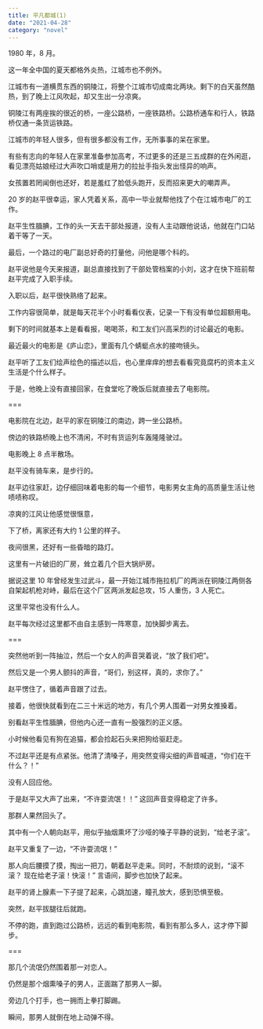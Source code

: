 ```yaml
---
title: 平凡都城(1)
date: "2021-04-28"
category: "novel"
---
```


1980 年，8 月。

这一年全中国的夏天都格外炎热，江城市也不例外。

江城市有一道横贯东西的铜陵江，将整个江城市切成南北两块。剩下的白天虽然酷热，到了晚上江风吹起，却又生出一分凉爽。

铜陵江有两座挨的很近的桥，一座公路桥，一座铁路桥。公路桥通车和行人，铁路桥仅通一条货运铁路。

江城市的年轻人很多，但有很多都没有工作，无所事事的呆在家里。

有些有志向的年轻人在家里准备参加高考，不过更多的还是三五成群的在外闲逛，看见漂亮姑娘经过大声吹口哨或是用力的拉扯手指头发出怪异的响声。

女孩置若罔闻倒也还好，若是羞红了脸低头跑开，反而招来更大的嘲弄声。

20 岁的赵平很幸运，家人凭着关系，高中一毕业就帮他找了个在江城市电厂的工作。

赵平生性腼腆，工作的头一天去干部处报道，没有人主动跟他说话，他就在门口站着干等了一天。

最后，一个路过的电厂副总好奇的打量他，问他是哪个科的。

赵平说他是今天来报道，副总直接找到了干部处管档案的小刘，这才在快下班前帮赵平完成了入职手续。

入职以后，赵平很快熟络了起来。

工作内容很简单，就是每天花半个小时看看仪表，记录一下有没有单位超额用电。

剩下的时间就基本上是看看报，喝喝茶，和工友们兴高采烈的讨论最近的电影。

最近最火的电影是《庐山恋》，里面有几个蜻蜓点水的接吻镜头。

赵平听了工友们绘声绘色的描述以后，也心里痒痒的想去看看究竟腐朽的资本主义生活是个什么样子。

于是，他晚上没有直接回家，在食堂吃了晚饭后就直接去了电影院。

===

电影院在北边，赵平的家在铜陵江的南边，跨一坐公路桥。

傍边的铁路桥晚上也不清闲，不时有货运列车轰隆隆驶过。

电影晚上 8 点半散场。

赵平没有骑车来，是步行的。

赵平边往家赶，边仔细回味着电影的每一个细节，电影男女主角的高质量生活让他啧啧称叹。

凉爽的江风让他感觉很惬意，

下了桥，离家还有大约 1 公里的样子。

夜间很黑，还好有一些昏暗的路灯。

这里有一片破旧的厂房，耸立着几个巨大锅炉房。

据说这里 10 年曾经发生过武斗，最一开始江城市拖拉机厂的两派在铜陵江两侧各自架起机枪对峙，最后在这个厂区两派发起总攻，15 人重伤，3 人死亡。

这里平常也没有什么人。

赵平每次经过这里都不由自主感到一阵寒意，加快脚步离去。

===

突然他听到一阵抽泣，然后一个女人的声音哭着说，“放了我们吧”。

然后又是一个男人颤抖的声音，“哥们，别这样，真的，求你了。”

赵平愣住了，循着声音跟了过去。

接着，他很快就看到在二三十米远的地方，有几个男人围着一对男女推搡着。

别看赵平生性腼腆，但他内心还一直有一股强烈的正义感。

小时候他看见有狗在追猫，都会捡起石头来把狗给驱赶走。

不过赵平还是有点紧张。他清了清嗓子，用突然变得尖细的声音喊道，“你们在干什么？！”

没有人回应他。

于是赵平又大声了出来，“不许耍流氓！！” 这回声音变得稳定了许多。

那群人果然回头了。

其中有一个人朝向赵平，用似乎抽烟熏坏了沙哑的嗓子平静的说到，“给老子滚”。

赵平又重复了一边，“不许耍流氓！”

那人向后腰摸了摸，掏出一把刀，朝着赵平走来。同时，不耐烦的说到，“滚不滚？ 现在给老子滚！快滚！” 言语间，脚步也加快了起来。

赵平的肾上腺素一下子提了起来，心跳加速，瞳孔放大，感到恐惧至极。

突然，赵平拔腿往后就跑。

不停的跑，直到跑过公路桥，远远的看到电影院，看到有那么多人，这才停下脚步。

===

那几个流氓仍然围着那一对恋人。

仍然是那个烟熏嗓子的男人，正面踹了那男人一脚。

旁边几个打手，也一拥而上拳打脚踢。

瞬间，那男人就倒在地上动弹不得。

